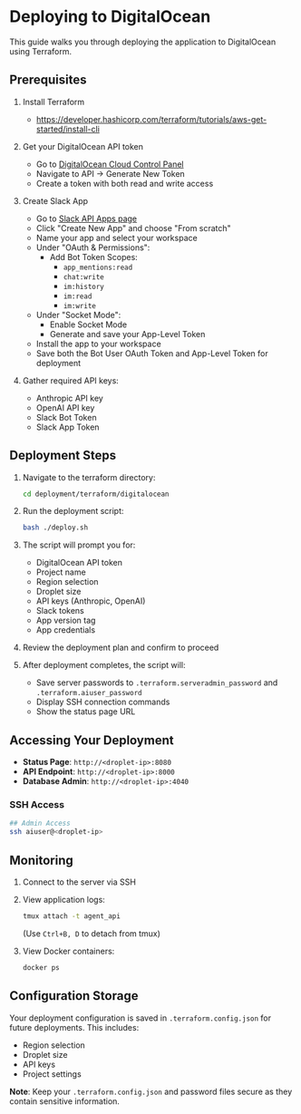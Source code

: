 # Deploying to DigitalOcean

This guide walks you through deploying the application to DigitalOcean using Terraform.

## Prerequisites

1. Install Terraform
    - https://developer.hashicorp.com/terraform/tutorials/aws-get-started/install-cli

2. Get your DigitalOcean API token
   - Go to [DigitalOcean Cloud Control Panel](https://cloud.digitalocean.com)
   - Navigate to API → Generate New Token
   - Create a token with both read and write access

3. Create Slack App
   - Go to [Slack API Apps page](https://api.slack.com/apps)
   - Click "Create New App" and choose "From scratch"
   - Name your app and select your workspace
   - Under "OAuth & Permissions":
     - Add Bot Token Scopes:
       - `app_mentions:read`
       - `chat:write`
       - `im:history` 
       - `im:read`
       - `im:write`
   - Under "Socket Mode":
     - Enable Socket Mode
     - Generate and save your App-Level Token
   - Install the app to your workspace
   - Save both the Bot User OAuth Token and App-Level Token for deployment

4. Gather required API keys:
   - Anthropic API key
   - OpenAI API key
   - Slack Bot Token
   - Slack App Token

## Deployment Steps

1. Navigate to the terraform directory:
   ```bash
   cd deployment/terraform/digitalocean
   ```

2. Run the deployment script:
   ```bash
   bash ./deploy.sh
   ```

3. The script will prompt you for:
   - DigitalOcean API token
   - Project name
   - Region selection
   - Droplet size
   - API keys (Anthropic, OpenAI)
   - Slack tokens
   - App version tag
   - App credentials

4. Review the deployment plan and confirm to proceed

5. After deployment completes, the script will:
   - Save server passwords to `.terraform.serveradmin_password` and `.terraform.aiuser_password`
   - Display SSH connection commands
   - Show the status page URL

## Accessing Your Deployment

- **Status Page**: `http://<droplet-ip>:8080`
- **API Endpoint**: `http://<droplet-ip>:8000`
- **Database Admin**: `http://<droplet-ip>:4040`

### SSH Access

```bash
## Admin Access
ssh aiuser@<droplet-ip>
```

## Monitoring

1. Connect to the server via SSH
2. View application logs:
   ```bash
   tmux attach -t agent_api
   ```
   (Use `Ctrl+B, D` to detach from tmux)

3. View Docker containers:
   ```bash
   docker ps
   ```

## Configuration Storage

Your deployment configuration is saved in `.terraform.config.json` for future deployments. This includes:
- Region selection
- Droplet size
- API keys
- Project settings

**Note**: Keep your `.terraform.config.json` and password files secure as they contain sensitive information.